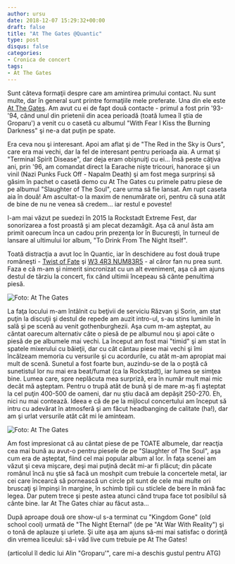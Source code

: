 ```yaml
---
author: ursu
date: 2018-12-07 15:29:32+00:00
draft: false
title: "At The Gates @Quantic"
type: post
disqus: false
categories:
- Cronica de concert
tags:
- At The Gates
---
```

Sunt câteva formaţii despre care am amintirea primului contact. Nu sunt multe, dar în general sunt printre formaţiile mele preferate. Una din ele este [At The Gates](/tag/at-the-gates). Am avut cu ei de fapt două contacte - primul a fost prin '93-'94, când unul din prietenii din acea perioadă (toată lumea îl ştia de Groparu') a venit cu o casetă cu albumul "With Fear I Kiss the Burning Darkness" şi ne-a dat puţin pe spate.

Era ceva nou şi interesant. Apoi am aflat şi de "The Red in the Sky is Ours", care era mai vechi, dar la fel de interesant pentru perioada aia. A urmat şi "Terminal Spirit Disease", dar deja eram obişnuiţi cu ei... Însă peste câţiva ani, prin '96, am comandat direct la Earache nişte tricouri, hanorace şi un vinil (Nazi Punks Fuck Off - Napalm Death) şi am fost mega surprinşi să găsim în pachet o casetă demo cu At The Gates cu primele patru piese de pe albumul "Slaughter of The Soul", care urma să fie lansat. Am rupt caseta aia în două! Am ascultat-o la maxim de nenumărate ori, pentru că suna atât de bine de nu ne venea să credem... iar restul e poveste!

I-am mai văzut pe suedezi în 2015 la Rockstadt Extreme Fest, dar sonorizarea a fost proastă şi am plecat dezamăgit. Aşa că anul ăsta am primit oarecum înca un cadou prin prezenţa lor în Bucureşti, în turneul de lansare al ultimului lor album, "To Drink From The Night Itself".

Toată distracţia a avut loc în Quantic, iar în deschidere au fost două trupe româneşti - [Twist of Fate](https://www.facebook.com/TwistofFateband/) şi [W3 4R3 NUM83R5](https://www.facebook.com/wearenumbers.band/) - al căror fan nu prea sunt. Faza e că m-am şi nimerit sincronizat cu un alt eveniment, aşa că am ajuns destul de târziu la concert, fix când ultimii începeau să cânte penultima piesă.

![Foto: At The Gates](/img/atg-ceva.jpg)

La faţa locului m-am întâlnit cu beţivii de serviciu Răzvan şi Sorin, am stat puţin la discuţii şi destul de repede am auzit intro-ul, s-au stins luminile în sală şi pe scenă au venit gothenburghezii. Aşa cum m-am aşteptat, au căntat oarecum alternativ câte o piesă de pe albumul nou şi apoi câte o piesă de pe albumele mai vechi. La început am fost mai "timid" şi am stat în spatele mixerului cu băieţii, dar cu cât cântau piese mai vechi şi îmi încălzeam memoria cu versurile şi cu acordurile, cu atât m-am apropiat mai mult de scenă. Sunetul a fost foarte bun, auzindu-se de la o poştă că sunetistul lor nu mai era beat/fumat (ca la Rockstadt), iar lumea se simţea bine. Lumea care, spre neplăcuta mea surpriză, era în număr mult mai mic decât mă aşteptam. Pentru o trupă atât de bună şi de mare m-aş fi aşteptat la cel puţin 400-500 de oameni, dar nu ştiu dacă am depăşit 250-270. Eh, nici nu mai contează. Ideea e că de pe la mijlocul concertului am început să intru cu adevărat în atmosferă şi am făcut headbanging de calitate (ha!), dar am şi urlat versurile atât cât mi le aminteam.

![Foto: At The Gates](/img/atg-final.jpg)

Am fost impresionat că au cântat piese de pe TOATE albumele, dar reacţia cea mai bună au avut-o pentru piesele de pe "Slaughter of The Soul", aşa cum era de aşteptat, fiind cel mai popular album al lor. În faţa scenei am văzut şi ceva mişcare, deşi mai puţină decât mi-ar fi plăcut; din păcate românul încă nu ştie să facă un moshpit cum trebuie la concertele metal, iar cei care încearcă să pornească un circle pit sunt de cele mai multe ori bruscaţi şi împinşi în margine, în schimb tipii cu sticlele de bere în mână fac legea. Dar putem trece şi peste astea atunci când trupa face tot posibilul să cânte bine. Iar At The Gates chiar au făcut asta...

După aproape două ore show-ul s-a terminat cu "Kingdom Gone" (old school cool) urmată de "The Night Eternal" (de pe "At War With Reality") şi o tonă de aplauze şi urlete. Şi uite aşa am ajuns să-mi mai satisfac o dorinţă din vremea liceului: să-i văd live cum trebuie pe At The Gates!

(articolul îl dedic lui Alin "Groparu'", care mi-a deschis gustul pentru ATG)
